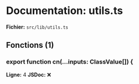 # Documentation: utils.ts

**Fichier:** `src/lib/utils.ts`

## Fonctions (1)

### export function cn(...inputs: ClassValue[]) {
**Ligne:** 4
**JSDoc:** ❌


